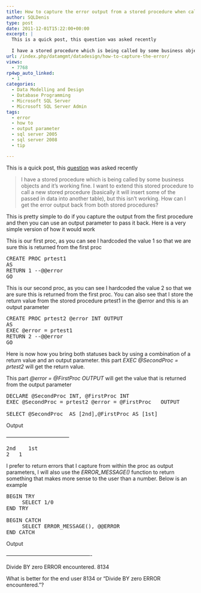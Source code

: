 ```yaml
---
title: How to capture the error output from a stored procedure when calling another stored procedure in SQL Server?
author: SQLDenis
type: post
date: 2011-12-01T15:22:00+00:00
excerpt: |
  This is a quick post, this question was asked recently
  
  I have a stored procedure which is being called by some business objects and it's working fine. I want to extend this stored procedure to call a new stored procedure (basically it will insert som&hellip;
url: /index.php/datamgmt/datadesign/how-to-capture-the-error/
views:
  - 7768
rp4wp_auto_linked:
  - 1
categories:
  - Data Modelling and Design
  - Database Programming
  - Microsoft SQL Server
  - Microsoft SQL Server Admin
tags:
  - error
  - how to
  - output parameter
  - sql server 2005
  - sql server 2008
  - tip

---
```

This is a quick post, this [question][1] was asked recently

> I have a stored procedure which is being called by some business objects and it&#8217;s working fine. I want to extend this stored procedure to call a new stored procedure (basically it will insert some of the passed in data into another table), but this isn&#8217;t working. How can I get the error output back from both stored procedures?

This is pretty simple to do if you capture the output from the first procedure and then you can use an output parameter to pass it back. Here is a very simple version of how it would work

This is our first proc, as you can see I hardcoded the value 1 so that we are sure this is returned from the first proc

<pre>CREATE PROC prtest1
AS
RETURN 1 --@@error
GO</pre>

This is our second proc, as you can see I hardcoded the value 2 so that we are sure this is returned from the first proc. You can also see that I store the return value from the stored procedure prtest1 in the @error and this is an output parameter

<pre>CREATE PROC prtest2 @error INT OUTPUT
AS
EXEC @error = prtest1
RETURN 2 --@@error
GO</pre>

Here is now how you bring both statuses back by using a combination of a return value and an output parameter. this part _EXEC @SecondProc = prtest2_ will get the return value. 

This part _@error = @FirstProc OUTPUT_ will get the value that is returned from the output parameter

<pre>DECLARE @SecondProc INT, @FirstProc INT
EXEC @SecondProc = prtest2 @error = @FirstProc   OUTPUT

SELECT @SecondProc  AS [2nd],@FirstProc AS [1st]</pre>

Output
  
&#8212;&#8212;&#8212;&#8212;&#8212;&#8212;&#8212;&#8212;&#8212;&#8212;&#8212;&#8212;

<pre>2nd	1st
2	1	</pre>

I prefer to return errors that I capture from within the proc as output parameters, I will also use the _ERROR_MESSAGE()_ function to return something that makes more sense to the user than a number. Below is an example

<pre>BEGIN TRY
     SELECT 1/0
END TRY

BEGIN CATCH
     SELECT ERROR_MESSAGE(), @@ERROR
END CATCH</pre>

Output
  
&#8212;&#8212;&#8212;&#8212;&#8212;&#8212;&#8212;&#8212;&#8212;&#8212;&#8212;&#8212;&#8212;&#8212;&#8212;&#8212;-
  
Divide BY zero ERROR encountered. 8134

What is better for the end user 8134 or &#8220;Divide BY zero ERROR encountered.&#8221;?

 [1]: http://stackoverflow.com/questions/8171359/capture-the-error-output-from-a-stored-procedure-when-calling-another-stored-pro/8171572#8171572